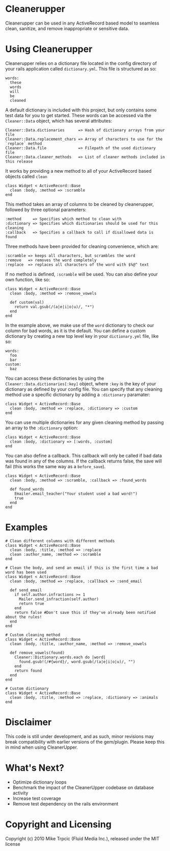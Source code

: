 # Cleanerupper #

Cleanerupper can be used in any ActiveRecord based model to seamless clean, sanitize, and
remove inappropriate or sensitive data.

# Using Cleanerupper #

Cleanerupper relies on a dictionary file located in the config directory of your rails
application called `dictionary.yml`.  This file is structured as so:

    words:
      these
      words
      will
      be
      cleaned

A default dictionary is included with this project, but only contains some test data for you to get started.  These words can be accessed via the `Cleaner::Data` object, which has several attributes:

    Cleaner::Data.dictionaries      => Hash of dictionary arrays from your file
    Cleaner::Data.replacement_chars => Array of characters to use for the `replace` method
    Cleaner::Data.file              => Filepath of the used dictionary file
    Cleaner::Data.cleaner_methods   => List of cleaner methods included in this release

It works by  providing a new method to all of your ActiveRecord based objects called `clean`

    class Widget < ActiveRecord::Base
      clean :body, :method => :scramble
    end

This method takes an array of columns to be cleaned by cleanerupper, followed by three optional parameters:

    :method     => Specifies which method to clean with
    :dictionary => Specifies which dictionaries should be used for this cleaning
    :callback   => Specifies a callback to call if disallowed data is found

Three methods have been provided for cleaning convenience, which are:

    :scramble => keeps all characters, but scrambles the word
    :remove   => removes the word completely
    :replace  => replaces all characters of the word with $%@^ text

If no method is defined, `:scramble` will be used.  You can also define your own function, like so:

    class Widget < ActiveRecord::Base
      clean :body, :method => :remove_vowels

      def custom(val)
        return val.gsub(/(a|e|i|o|u)/, "*")
      end
    end

In the example above, we make use of the `word` dictionary to check our column for bad words, as it is the default.  You can define a custom dictionary by creating a new top level key in your `dictionary.yml` file, like so:

    words:
      foo
      bar
    custom:
      baz

You can access these dictionaries by using the `Cleaner::Data.dictionaries[:key]` object, where `:key` is the key of your dictionary as defined by your config file.  You can specify that any cleaning method use a specific dictionary by adding a `:dictionary` paramater:

    class Widget < ActiveRecord::Base
      clean :body, :method => :replace, :dictionary => :custom
    end

You can use multiple dictionaries for any given cleaning method by passing an array to the `:dictionary` option:

    class Widget < ActiveRecord::Base
      clean :body, :dictionary => [:words, :custom]
    end

You can also define a callback. This callback will only be called if bad data was found in any of
the columns.  If the callback returns false, the save will fail (this works the same way as a `before_save`).

    class Widget < ActiveRecord::Base
      clean :body, :method => :scramble, :callback => :found_words

      def found_words
        Emailer.email_teacher("Your student used a bad word!")
        true
      end
    end

# Examples #

    # Clean different columns with different methods
    class Widget < ActiveRecord::Base
      clean :body, :title, :method => :replace
      clean :author_name, :method => :scramble
    end

    # Clean the body, and send an email if this is the first time a bad word has been used
    class Widget < ActiveRecord::Base
      clean :body, :method => :replace, :callback => :send_email

      def send_email
        if self.author.infractions >= 1
          Mailer.send_infraction(self.author)
          return true
        end
        return false #Don't save this if they've already been notified about the rules!
      end
    end

    # Custom cleaning method
    class Widget < ActiveRecord::Base
      clean :body, :title, :author_name, :method => :remove_vowels

      def remove_vowels(found)
        Cleaner::Dictionary.words.each do |word|
          found.gsub!(/#{word}/, word.gsub(/(a|e|i|o|u)/, "")
        end
        return found
      end
    end

    # Custom dictionary
    class Widget < ActiveRecord::Base
      clean :body, :title, :method => :replace, :dictionary => :animals
    end

# Disclaimer #
This code is still under development, and as such, minor revisions may break compatibility with earlier versions of
the gem/plugin.  Please keep this in mind when using CleanerUpper.

# What's Next? #
* Optimize dictionary loops
* Benchmark the impact of the CleanerUpper codebase on database activity
* Increase test coverage
* Remove test dependency on the rails environment

# Copyright and Licensing #
Copyright (c) 2010 Mike Trpcic (Fluid Media Inc.), released under the MIT license
